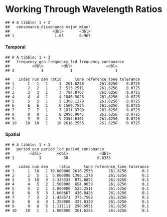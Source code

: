 Working Through Wavelength Ratios
================

    ## # A tibble: 1 × 2
    ##   consonance_dissonance major_minor
    ##                   <dbl>       <dbl>
    ## 1                  1.03       0.967

#### Temporal

    ## # A tibble: 1 × 3
    ##   frequency_gcn frequency_lcd frequency_consonance
    ##          <dbl>        <dbl>               <dbl>
    ## 1            1            1                   1

    ##    index num den ratio      tone reference_tone tolerance
    ## 1      1   1   1     1  261.6256       261.6256    0.0725
    ## 2      2   2   1     2  523.2511       261.6256    0.0725
    ## 3      3   3   1     3  784.8767       261.6256    0.0725
    ## 4      4   4   1     4 1046.5023       261.6256    0.0725
    ## 5      5   5   1     5 1308.1278       261.6256    0.0725
    ## 6      6   6   1     6 1569.7534       261.6256    0.0725
    ## 7      7   7   1     7 1831.3790       261.6256    0.0725
    ## 8      8   8   1     8 2093.0045       261.6256    0.0725
    ## 9      9   9   1     9 2354.6301       261.6256    0.0725
    ## 10    10  10   1    10 2616.2556       261.6256    0.0725

#### Spatial

    ## # A tibble: 1 × 3
    ##   period_gcn period_lcd period_consonance
    ##         <dbl>       <dbl>              <dbl>
    ## 1           1          30             0.0333

    ##    index num den     ratio      tone reference_tone tolerance
    ## 1      1  10   1 10.000000 2616.2556       261.6256       0.1
    ## 2      2   5   1  5.000000 1308.1278       261.6256       0.1
    ## 3      3  10   3  3.333333  872.0852       261.6256       0.1
    ## 4      4   5   2  2.500000  654.0639       261.6256       0.1
    ## 5      5   2   1  2.000000  523.2511       261.6256       0.1
    ## 6      6   5   3  1.666667  436.0426       261.6256       0.1
    ## 7      7   3   2  1.428571  373.7508       261.6256       0.1
    ## 8      8   4   3  1.250000  327.0320       261.6256       0.1
    ## 9      9   6   5  1.111111  290.6951       261.6256       0.1
    ## 10    10   1   1  1.000000  261.6256       261.6256       0.1
